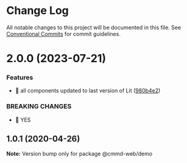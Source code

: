 # Change Log

All notable changes to this project will be documented in this file.
See [Conventional Commits](https://conventionalcommits.org) for commit guidelines.

# 2.0.0 (2023-07-21)


### Features

* 🎸 all components updated to last version of Lit ([980b4e2](https://github.com/carlosmmdiaz/cmmd-web/commit/980b4e230a078e061732e13d0db6db4d73eab480))


### BREAKING CHANGES

* 🧨 YES





## 1.0.1 (2020-04-26)

**Note:** Version bump only for package @cmmd-web/demo
